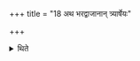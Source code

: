 +++
title = "18 अथ भरद्वाजानान् त्र्यार्षेयः"

+++

<details><summary>थिते</summary>

18. Now the three R̥ṣis of the Bharadvājas. The Hotr̥ says: O Āṅgirasa, Bārhaspatya, Bhāradvāja. (The Adhvaryu says:) In the manner of Bharadvāja, Br̥haspati, Aṅgiras.  
</details>
